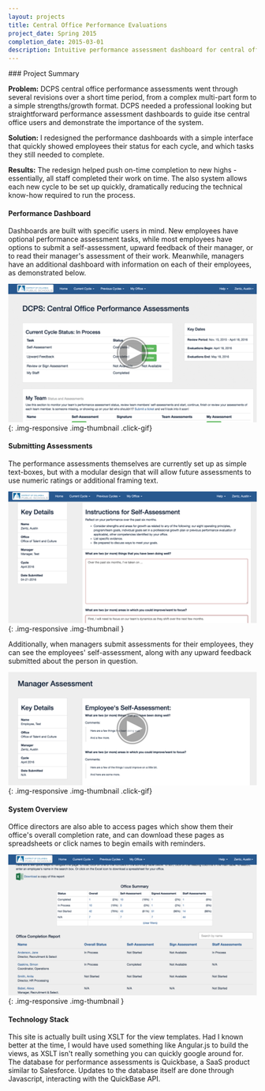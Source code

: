```yaml
---
layout: projects
title: Central Office Performance Evaluations
project_date: Spring 2015
completion_date: 2015-03-01
description: Intuitive performance assessment dashboard for central office staff to deliver and receive feedback.
---
```


<div class="panel panel-default" markdown="1">
<div class="panel-body" markdown="1">
<div class="page-header" markdown="1">
### Project Summary
</div>

__Problem:__ DCPS central office performance assessments went through several revisions over a short time period, from a complex multi-part form to a simple strengths/growth format. DCPS needed a professional looking but straightforward performance assessment dashboards to guide itse central office users and demonstrate the importance of the system.

__Solution:__ I redesigned the performance dashboards with a simple interface that quickly showed employees their status for each cycle, and which tasks they still needed to complete.

__Results:__ The redesign helped push on-time completion to new highs - essentially, all staff completed their work on time. The also system allows each new cycle to be set up quickly, dramatically reducing the technical know-how required to run the process.
</div>
</div>

#### Performance Dashboard

Dashboards are built with specific users in mind. New employees have optional performance assessment tasks, while most employees have options to submit a self-assessment, upward feedback of their manager, or to read their manager's assessment of their work. Meanwhile, managers have an additional dashboard with information on each of their employees, as demonstrated below.

![performance dashboard](/img/portfolio/performance-evaluations/dashboard.png){: .img-responsive .img-thumbnail .click-gif}

#### Submitting Assessments

The performance assessments themselves are currently set up as simple text-boxes, but with a modular design that will allow future assessments to use numeric ratings or additional framing text.

![performance dashboard](/img/portfolio/performance-evaluations/assessment.png){: .img-responsive .img-thumbnail }

Additionally, when managers submit assessments for their employees, they can see the employees' self-assessment, along with any upward feedback submitted about the person in question.

![performance dashboard](/img/portfolio/performance-evaluations/complete-assessment.png){: .img-responsive .img-thumbnail .click-gif}

#### System Overview

Office directors are also able to access pages which show them their office's overall completion rate, and can download these pages as spreadsheets or click names to begin emails with reminders.

![performance dashboard](/img/portfolio/performance-evaluations/office-summary.png){: .img-responsive .img-thumbnail }

#### Technology Stack

This site is actually built using XSLT for the view templates. Had I known better at the time, I would have used something like Angular.js to build the views, as XSLT isn't really something you can quickly google around for. The database for performance assessments is Quickbase, a SaaS product similar to Salesforce. Updates to the database itself are done through Javascript, interacting with the QuickBase API.